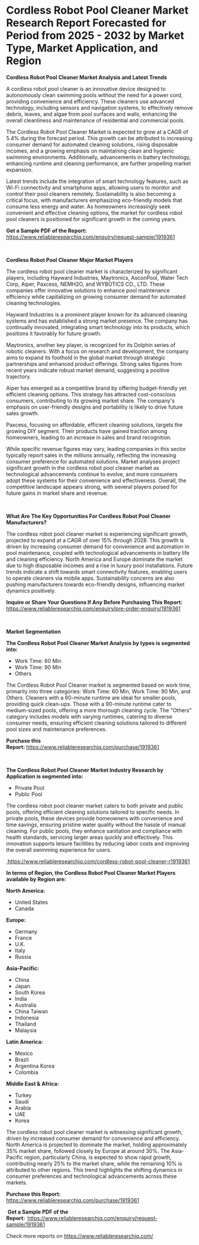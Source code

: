 <p><h1>Cordless Robot Pool Cleaner Market Research Report Forecasted for Period from 2025 -  2032 by Market Type, Market Application, and Region</h1></p><p><strong>Cordless Robot Pool Cleaner Market Analysis and Latest Trends</strong></p>
<p><p>A cordless robot pool cleaner is an innovative device designed to autonomously clean swimming pools without the need for a power cord, providing convenience and efficiency. These cleaners use advanced technology, including sensors and navigation systems, to effectively remove debris, leaves, and algae from pool surfaces and walls, enhancing the overall cleanliness and maintenance of residential and commercial pools.</p><p>The Cordless Robot Pool Cleaner Market is expected to grow at a CAGR of 5.4% during the forecast period. This growth can be attributed to increasing consumer demand for automated cleaning solutions, rising disposable incomes, and a growing emphasis on maintaining clean and hygienic swimming environments. Additionally, advancements in battery technology, enhancing runtime and cleaning performance, are further propelling market expansion. </p><p>Latest trends include the integration of smart technology features, such as Wi-Fi connectivity and smartphone apps, allowing users to monitor and control their pool cleaners remotely. Sustainability is also becoming a critical focus, with manufacturers emphasizing eco-friendly models that consume less energy and water. As homeowners increasingly seek convenient and effective cleaning options, the market for cordless robot pool cleaners is positioned for significant growth in the coming years.</p></p>
<p><strong>Get a Sample PDF of the Report:&nbsp;</strong> <a href="https://www.reliableresearchiq.com/enquiry/request-sample/1919361?utm_campaign=2171&utm_medium=2&utm_source=Github&utm_content=ia&utm_term=20022025&utm_id=cordless-robot-pool-cleaner">https://www.reliableresearchiq.com/enquiry/request-sample/1919361</a></p>
<p>&nbsp;</p>
<p><strong>Cordless Robot Pool Cleaner Major Market Players</strong></p>
<p><p>The cordless robot pool cleaner market is characterized by significant players, including Hayward Industries, Maytronics, AsconPool, Water Tech Corp, Aiper, Paxcess, NEMH2O, and WYBOTICS CO., LTD. These companies offer innovative solutions to enhance pool maintenance efficiency while capitalizing on growing consumer demand for automated cleaning technologies.</p><p>Hayward Industries is a prominent player known for its advanced cleaning systems and has established a strong market presence. The company has continually innovated, integrating smart technology into its products, which positions it favorably for future growth.</p><p>Maytronics, another key player, is recognized for its Dolphin series of robotic cleaners. With a focus on research and development, the company aims to expand its foothold in the global market through strategic partnerships and enhanced product offerings. Strong sales figures from recent years indicate robust market demand, suggesting a positive trajectory.</p><p>Aiper has emerged as a competitive brand by offering budget-friendly yet efficient cleaning options. This strategy has attracted cost-conscious consumers, contributing to its growing market share. The company's emphasis on user-friendly designs and portability is likely to drive future sales growth.</p><p>Paxcess, focusing on affordable, efficient cleaning solutions, targets the growing DIY segment. Their products have gained traction among homeowners, leading to an increase in sales and brand recognition.</p><p>While specific revenue figures may vary, leading companies in this sector typically report sales in the millions annually, reflecting the increasing consumer preference for automated solutions. Market analyses project significant growth in the cordless robot pool cleaner market as technological advancements continue to evolve, and more consumers adopt these systems for their convenience and effectiveness. Overall, the competitive landscape appears strong, with several players poised for future gains in market share and revenue.</p></p>
<p>&nbsp;</p>
<p><strong>What Are The Key Opportunities For Cordless Robot Pool Cleaner Manufacturers?</strong></p>
<p><p>The cordless robot pool cleaner market is experiencing significant growth, projected to expand at a CAGR of over 15% through 2028. This growth is driven by increasing consumer demand for convenience and automation in pool maintenance, coupled with technological advancements in battery life and cleaning efficiency. North America and Europe dominate the market due to high disposable incomes and a rise in luxury pool installations. Future trends indicate a shift towards smart connectivity features, enabling users to operate cleaners via mobile apps. Sustainability concerns are also pushing manufacturers towards eco-friendly designs, influencing market dynamics positively.</p></p>
<p><strong>Inquire or Share Your Questions If Any Before Purchasing This Report:</strong> <a href="https://www.reliableresearchiq.com/enquiry/pre-order-enquiry/1919361?utm_campaign=2171&utm_medium=2&utm_source=Github&utm_content=ia&utm_term=20022025&utm_id=cordless-robot-pool-cleaner">https://www.reliableresearchiq.com/enquiry/pre-order-enquiry/1919361</a></p>
<p>&nbsp;</p>
<p><strong>Market Segmentation</strong></p>
<p><strong>The Cordless Robot Pool Cleaner Market Analysis by types is segmented into:</strong></p>
<p><ul><li>Work Time: 60 Min</li><li>Work Time: 90 Min</li><li>Others</li></ul></p>
<p><p>The Cordless Robot Pool Cleaner market is segmented based on work time, primarily into three categories: Work Time: 60 Min, Work Time: 90 Min, and Others. Cleaners with a 60-minute runtime are ideal for smaller pools, providing quick clean-ups. Those with a 90-minute runtime cater to medium-sized pools, offering a more thorough cleaning cycle. The "Others" category includes models with varying runtimes, catering to diverse consumer needs, ensuring efficient cleaning solutions tailored to different pool sizes and maintenance preferences.</p></p>
<p><strong>Purchase this Report:&nbsp;</strong><a href="https://www.reliableresearchiq.com/purchase/1919361?utm_campaign=2171&utm_medium=2&utm_source=Github&utm_content=ia&utm_term=20022025&utm_id=cordless-robot-pool-cleaner">https://www.reliableresearchiq.com/purchase/1919361</a></p>
<p>&nbsp;</p>
<p><strong>The Cordless Robot Pool Cleaner Market Industry Research by Application is segmented into:</strong></p>
<p><ul><li>Private Pool</li><li>Public Pool</li></ul></p>
<p><p>The cordless robot pool cleaner market caters to both private and public pools, offering efficient cleaning solutions tailored to specific needs. In private pools, these devices provide homeowners with convenience and time savings, ensuring pristine water quality without the hassle of manual cleaning. For public pools, they enhance sanitation and compliance with health standards, servicing larger areas quickly and effectively. This innovation supports leisure facilities by reducing labor costs and improving the overall swimming experience for users.</p></p>
<p><a href="https://www.reliableresearchiq.com/cordless-robot-pool-cleaner-r1919361?utm_campaign=2171&utm_medium=2&utm_source=Github&utm_content=ia&utm_term=20022025&utm_id=cordless-robot-pool-cleaner">&nbsp;https://www.reliableresearchiq.com/cordless-robot-pool-cleaner-r1919361</a></p>
<p><strong>In terms of Region, the Cordless Robot Pool Cleaner Market Players available by Region are:</strong></p>
<p>
    <p> <strong> North America: </strong>
        <ul>
            <li>United States</li>
            <li>Canada</li>
        </ul>
        </p> 
    <p> <strong> Europe: </strong>
        <ul>
            <li>Germany</li>
            <li>France</li>
            <li>U.K.</li>
            <li>Italy</li>
            <li>Russia</li>
        </ul>
        </p> 
    <p> <strong> Asia-Pacific: </strong>
        <ul>
            <li>China</li>
            <li>Japan</li>
            <li>South Korea</li>
            <li>India</li>
            <li>Australia</li>
            <li>China Taiwan</li>
            <li>Indonesia</li>
            <li>Thailand</li>
            <li>Malaysia</li>
        </ul>
        </p> 
    <p> <strong> Latin America: </strong>
        <ul>
            <li>Mexico</li>
            <li>Brazil</li>
            <li>Argentina Korea</li>
            <li>Colombia</li>
        </ul>
        </p> 
    <p> <strong> Middle East & Africa: </strong>
        <ul>
            <li>Turkey</li>
            <li>Saudi</li>
            <li>Arabia</li>
            <li>UAE</li>
            <li>Korea</li>
        </ul>
    </p>
    </p>
<p><p>The cordless robot pool cleaner market is witnessing significant growth, driven by increased consumer demand for convenience and efficiency. North America is projected to dominate the market, holding approximately 35% market share, followed closely by Europe at around 30%. The Asia-Pacific region, particularly China, is expected to show rapid growth, contributing nearly 25% to the market share, while the remaining 10% is attributed to other regions. This trend highlights the shifting dynamics in consumer preferences and technological advancements across these markets.</p></p>
<p><strong>Purchase this Report: </strong><a href="https://www.reliableresearchiq.com/purchase/1919361?utm_campaign=2171&utm_medium=2&utm_source=Github&utm_content=ia&utm_term=20022025&utm_id=cordless-robot-pool-cleaner">https://www.reliableresearchiq.com/purchase/1919361</a></p>
<p>&nbsp;<strong>Get a Sample PDF of the Report:&nbsp;&nbsp;</strong><a href="https://www.reliableresearchiq.com/enquiry/request-sample/1919361?utm_campaign=2171&utm_medium=2&utm_source=Github&utm_content=ia&utm_term=20022025&utm_id=cordless-robot-pool-cleaner">https://www.reliableresearchiq.com/enquiry/request-sample/1919361</a></p>
<p><strong></strong></p>
<p>Check more reports on <a href="https://www.reliableresearchiq.com/?utm_campaign=2171&utm_medium=2&utm_source=Github&utm_content=ia&utm_term=20022025&utm_id=cordless-robot-pool-cleaner">https://www.reliableresearchiq.com/</a></p>